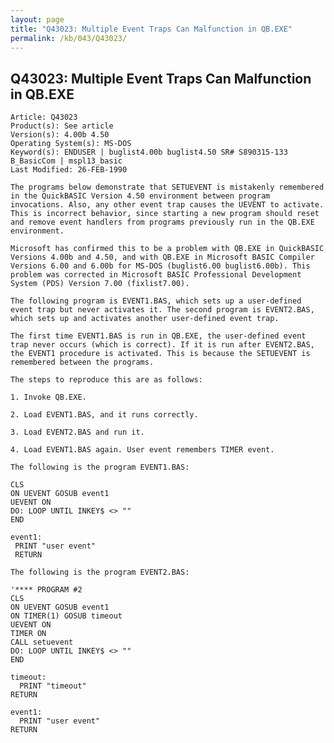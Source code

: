 ```yaml
---
layout: page
title: "Q43023: Multiple Event Traps Can Malfunction in QB.EXE"
permalink: /kb/043/Q43023/
---
```


## Q43023: Multiple Event Traps Can Malfunction in QB.EXE

	Article: Q43023
	Product(s): See article
	Version(s): 4.00b 4.50
	Operating System(s): MS-DOS
	Keyword(s): ENDUSER | buglist4.00b buglist4.50 SR# S890315-133 B_BasicCom | mspl13_basic
	Last Modified: 26-FEB-1990
	
	The programs below demonstrate that SETUEVENT is mistakenly remembered
	in the QuickBASIC Version 4.50 environment between program
	invocations. Also, any other event trap causes the UEVENT to activate.
	This is incorrect behavior, since starting a new program should reset
	and remove event handlers from programs previously run in the QB.EXE
	environment.
	
	Microsoft has confirmed this to be a problem with QB.EXE in QuickBASIC
	Versions 4.00b and 4.50, and with QB.EXE in Microsoft BASIC Compiler
	Versions 6.00 and 6.00b for MS-DOS (buglist6.00 buglist6.00b). This
	problem was corrected in Microsoft BASIC Professional Development
	System (PDS) Version 7.00 (fixlist7.00).
	
	The following program is EVENT1.BAS, which sets up a user-defined
	event trap but never activates it. The second program is EVENT2.BAS,
	which sets up and activates another user-defined event trap.
	
	The first time EVENT1.BAS is run in QB.EXE, the user-defined event
	trap never occurs (which is correct). If it is run after EVENT2.BAS,
	the EVENT1 procedure is activated. This is because the SETUEVENT is
	remembered between the programs.
	
	The steps to reproduce this are as follows:
	
	1. Invoke QB.EXE.
	
	2. Load EVENT1.BAS, and it runs correctly.
	
	3. Load EVENT2.BAS and run it.
	
	4. Load EVENT1.BAS again. User event remembers TIMER event.
	
	The following is the program EVENT1.BAS:
	
	CLS
	ON UEVENT GOSUB event1
	UEVENT ON
	DO: LOOP UNTIL INKEY$ <> ""
	END
	
	event1:
	 PRINT "user event"
	 RETURN
	
	The following is the program EVENT2.BAS:
	
	'**** PROGRAM #2
	CLS
	ON UEVENT GOSUB event1
	ON TIMER(1) GOSUB timeout
	UEVENT ON
	TIMER ON
	CALL setuevent
	DO: LOOP UNTIL INKEY$ <> ""
	END
	
	timeout:
	  PRINT "timeout"
	RETURN
	
	event1:
	  PRINT "user event"
	RETURN
